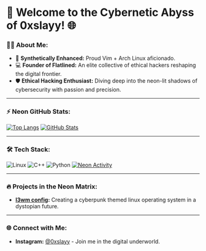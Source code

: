 # 🌌 Welcome to the Cybernetic Abyss of 0xslayy! 🌐

### 🧑‍💻 **About Me:**
- 🌱 **Synthetically Enhanced:** Proud Vim + Arch Linux aficionado.
- 💻 **Founder of Flatlined:** An elite collective of ethical hackers reshaping the digital frontier.
- 🛡️ **Ethical Hacking Enthusiast:** Diving deep into the neon-lit shadows of cybersecurity with passion and precision.

---

### ⚡ **Neon GitHub Stats:**

[![Top Langs](https://github-readme-stats.vercel.app/api/top-langs/?username=0xslayy&layout=compact&theme=radical)](https://github.com/anuraghazra/github-readme-stats)
[![GitHub Stats](https://github-readme-stats.vercel.app/api?username=0xslayy&show_icons=true&theme=radical)](https://github.com/0xslayy)

---

### 🛠️ **Tech Stack:**
![Linux](https://img.shields.io/badge/-Linux-00FF00?style=flat-square&logo=linux&logoColor=black)
![C++](https://img.shields.io/badge/-C++-00FFFF?style=flat-square&logo=c)
![Python](https://img.shields.io/badge/-Python-FF00FF?style=flat-square&logo=python)
[![Neon Activity](https://img.shields.io/badge/Activity-Neon%20Futurism-%23FF00FF?style=flat-square)](https://github.com/0xslayy)

---

### 🔥 **Projects in the Neon Matrix:**
- **[I3wm config](https://github.com/0xSlayy/Arch-i3wm):** Creating a cyberpunk themed linux operating system in a dystopian future.

---

### 🌐 **Connect with Me:**
- **Instagram:** [@0xslayy](https://www.instagram.com/0xslayy/) - Join me in the digital underworld.
